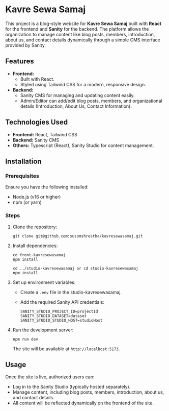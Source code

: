 Kavre Sewa Samaj
================

This project is a blog-style website for **Kavre Sewa Samaj** built with **React** for the frontend and **Sanity** for the backend. The platform allows the organization to manage content like blog posts, members, introduction, about us, and contact details dynamically through a simple CMS interface provided by Sanity.

Features
--------

-   **Frontend:**
    -   Built with React.
    -   Styled using Tailwind CSS for a modern, responsive design.
-   **Backend:**
    -   Sanity CMS for managing and updating content easily.
    -   Admin/Editor can add/edit blog posts, members, and organizational details (Introduction, About Us, Contact Information).

Technologies Used
-----------------

-   **Frontend:** React, Tailwind CSS
-   **Backend:** Sanity CMS
-   **Others:** Typescript (React), Sanity Studio for content management.

Installation
------------

### Prerequisites

Ensure you have the following installed:

-   Node.js (v16 or higher)
-   npm (or yarn)

### Steps

1.  Clone the repository:

    ```git clone git@github.com:susomshrestha/kavresewasamaj.git```

2.  Install dependencies:

    ```
    cd front-kavresewasamaj
    npm install
    ```
    ```
    cd ../studio-kavresewasamaj or cd studio-kavresewasamaj
    npm install
    ```

3.  Set up environment variables:

    -   Create a `.env` file in the studio-kavresewasamaj.
    -   Add the required Sanity API credentials:

        ```
        SANITY_STUDIO_PROJECT_ID=projectId
        SANITY_STUDIO_DATASET=dataset
        SANITY_STUDIO_STUDIO_HOST=studioHost
        ```

4.  Run the development server:

    `npm run dev`

    The site will be available at `http://localhost:5173`.

Usage
-----

Once the site is live, authorized users can:

-   Log in to the Sanity Studio (typically hosted separately).
-   Manage content, including blog posts, members, introduction, about us, and contact details.
-   All content will be reflected dynamically on the frontend of the site.

